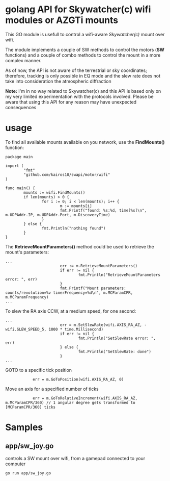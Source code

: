 # golang API for Skywatcher(c) wifi modules or AZGTi mounts
This GO module is usefull to control a wifi-aware *Skywatcher(c)* mount over wifi.

The module implements a couple of SW methods to control the motors (**SW** functions) and a couple of combo methods to control the mount in a more complex manner.

As of now, the API is not aware of the terrestrial or sky coordinates; therefore, tracking is only possible in EQ mode and the slew rate does not take into consideration the atmospheric diffraction

**Note:** I'm in no way related to Skywatcher(c) and this API is based only on my very limited experimentation with the protocols involved. Please be aware that using this API for any reason may have unexpected consequences

# usage
To find all available mounts available on you network, use the **FindMounts()** function:
```
package main

import (
        "fmt"
        "github.com/kairos10/swapi/motor/wifi"
)

func main() {
        mounts := wifi.FindMounts()
        if len(mounts) > 0 {
                for i := 0; i < len(mounts); i++ {
                        m := mounts[i]
                        fmt.Printf("found: %s:%d, time[%s]\n", m.UDPAddr.IP, m.UDPAddr.Port, m.DiscoveryTime)
                }
        } else {
                fmt.Println("nothing found")
        }
}
```

The **RetrieveMountParameters()** method could be used to retrieve the mount's parameters:
```
...
                        err := m.RetrieveMountParameters()
                        if err != nil {
                                fmt.Println("RetrieveMountParameters error: ", err)
                        }
                        fmt.Printf("Mount parameters: counts/revolution=%v timerFrequency=%d\n", m.MCParamCPR, m.MCParamFrequency)
...
```

To slew the RA axis CCW, at a medium speed, for one second:
```
...
                        err = m.SetSlewRate(wifi.AXIS_RA_AZ, -wifi.SLEW_SPEED_5, 1000 * time.Millisecond)
                        if err != nil {
                                fmt.Println("SetSlewRate error: ", err)
                        } else {
                                fmt.Println("SetSlewRate: done")
                        }
...
```

GOTO to a specific tick position
```
			err = m.GoToPosition(wifi.AXIS_RA_AZ, 0)
```

Move an axis for a specified number of ticks
```
			err = m.GoToRelativeIncrement(wifi.AXIS_RA_AZ, m.MCParamCPR/360) // 1 angular degree gets transformed to [MCParamCPR/360] ticks
```

# Samples

## app/sw_joy.go
controls a SW mount over wifi, from a gamepad connected to your computer
```
go run app/sw_joy.go
```
